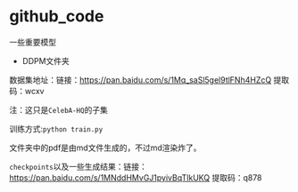 # github_code
一些重要模型

- DDPM文件夹

数据集地址：链接：https://pan.baidu.com/s/1Mq_saSl5gel9tlFNh4HZcQ 
提取码：wcxv 

注：这只是`CelebA-HQ`的子集

训练方式:`python train.py`

文件夹中的pdf是由md文件生成的，不过md渲染炸了。

`checkpoints`以及一些生成结果：链接：https://pan.baidu.com/s/1MNddHMvGJ1pyivBqTlkUKQ 
提取码：q878 